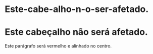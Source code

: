 # Este-cabe-alho-n-o-ser-afetado.
<!DOCTYPE html>
<html>
  <head>
    <style>
      p.center {
          text-align: center:
          color: red;
      }
    </style>
  </head>
<body>
      
  <h1 class="center">Este cabeçalho não será afetado.</h1>
  <p class="center">Este parágrafo será vermelho e alinhado no centro.</p>

</body>
</html>
